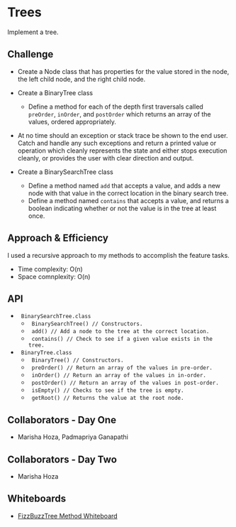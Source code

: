 # Trees
Implement a tree. 

## Challenge
* Create a Node class that has properties for the value stored in the node, the left child node, and the right child node.
* Create a BinaryTree class
    * Define a method for each of the depth first traversals called ```preOrder```, ```inOrder```, and ```postOrder``` which returns an array of the values, ordered appropriately.
* At no time should an exception or stack trace be shown to the end user. Catch and handle any such exceptions and return a printed value or operation which cleanly represents the state and either stops execution cleanly, or provides the user with clear direction and output.

* Create a BinarySearchTree class
    * Define a method named ```add``` that accepts a value, and adds a new node with that value in the correct location in the binary search tree.
    * Define a method named ```contains``` that accepts a value, and returns a boolean indicating whether or not the value is in the tree at least once.

## Approach & Efficiency
I used a recursive approach to my methods to accomplish the feature tasks.
* Time complexity: O(n)
* Space comnplexity: O(n)

## API
* ``` BinarySearchTree.class```
    * ``` BinarySearchTree() // Constructors.```
    * ``` add() // Add a node to the tree at the correct location.```
    * ``` contains() // Check to see if a given value exists in the tree.```
* ``` BinaryTree.class```
    * ``` BinaryTree() // Constructors.```
    * ``` preOrder() // Return an array of the values in pre-order.```
    * ``` inOrder() // Return an array of the values in in-order.```
    * ``` postOrder() // Return an array of the values in post-order.```
    * ``` isEmpty() // Checks to see if the tree is empty.```
    * ``` getRoot() // Returns the value at the root node.```
    
## Collaborators - Day One
* Marisha Hoza, Padmapriya Ganapathi

## Collaborators - Day Two
* Marisha Hoza

## Whiteboards
* [FizzBuzzTree Method Whiteboard](../src/main/resources/fizzbuzz_tree.jpg)




